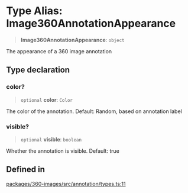 # Type Alias: Image360AnnotationAppearance

> **Image360AnnotationAppearance**: `object`

The appearance of a 360 image annotation

## Type declaration

### color?

> `optional` **color**: `Color`

The color of the annotation. Default: Random, based on annotation label

### visible?

> `optional` **visible**: `boolean`

Whether the annotation is visible. Default: true

## Defined in

[packages/360-images/src/annotation/types.ts:11](https://github.com/cognitedata/reveal/blob/3aaed3491dba3f4ba9ecd87f495d35383cc73a1d/viewer/packages/360-images/src/annotation/types.ts#L11)
